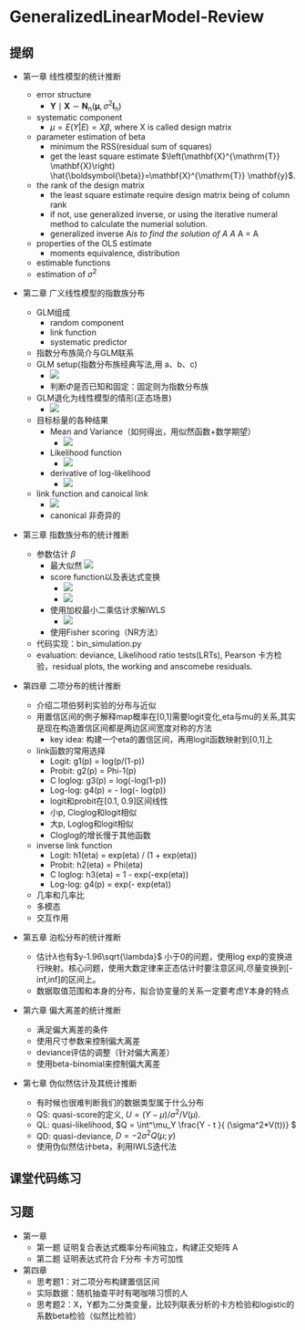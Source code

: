 # GeneralizedLinearModel-Review

## 提纲

- 第一章 线性模型的统计推断
  - error structure
    - $\boldsymbol{Y} \mid \mathbf{X} \sim \boldsymbol{N}_{\mathrm{n}}\left(\boldsymbol{\mu}, \sigma^{2} \boldsymbol{I}_{\mathrm{n}}\right)$
  - systematic component
    - $\mu = E(Y|E) = X \beta$, where X is called design matrix
  - parameter estimation of beta
    - minimum the RSS(residual sum of squares)
    - get the least square estimate $\left(\mathbf{X}^{\mathrm{T}} \mathbf{X}\right) \hat{\boldsymbol{\beta}}=\mathbf{X}^{\mathrm{T}} \mathbf{y}$.
  - the rank of the design matrix
    - the least square estimate require design matrix being of column rank
    - if not, use generalized inverse, or using the iterative numeral method to calculate the numerial solution.
    - generalized inverse A*is to find the solution of A A* A = A
  - properties of the OLS estimate
    - moments equivalence, distribution
  - estimable functions
  - estimation of $\sigma^2$
- 第二章 广义线性模型的指数族分布
  - GLM组成
    - random component
    - link function
    - systematic predictor
  - 指数分布族简介与GLM联系
  - GLM setup(指数分布族经典写法,用 a、b、c)
    - ![](figure/GLM_setup.png)
    - 判断$\Phi$是否已知和固定：固定则为指数分布族
  - GLM退化为线性模型的情形(正态场景)
    - ![](figure/Linear_Model_as_GLM.png)
  - 目标标量的各种结果
    - Mean and Variance（如何得出，用似然函数+数学期望）
      - ![](figure/Y_mean_variance.png)
    - Likelihood function
      - ![](figure/Y_likelihood.png)
    - derivative of log-likelihood
      - ![](figure/Y_der_log_likelihood.png)
  - link function and canoical link
    - ![](figure/canonical_link.png)
    - canonical 非奇异的
- 第三章 指数族分布的统计推断
  - 参数估计 $\beta$
    - 最大似然 ![](figure/max_likelihood_for_estimation.png)
    - score function以及表达式变换
      - ![](figure/3_score_function_and_transformation.png)
      - ![](figure/3_matrix_notation.png)
    - 使用加权最小二乘估计求解IWLS
      - ![](figure/3_IWLS.png)
    - 使用Fisher scoring（NR方法）
  - 代码实现：bin_simulation.py
  - evaluation: deviance, Likelihood ratio tests(LRTs), Pearson 卡方检验，residual plots, the working and anscomebe residuals.
- 第四章 二项分布的统计推断
  - 介绍二项伯努利实验的分布与近似
  - 用置信区间的例子解释map概率在[0,1]需要logit变化,eta与mu的关系,其实是现在构造置信区间都是两边区间宽度对称的方法
    - key idea: 构建一个eta的置信区间，再用logit函数映射到[0,1]上
  - link函数的常用选择
    - Logit: g1(p) = log(p/(1-p))
    - Probit: g2(p) = Phi-1(p)
    - C loglog: g3(p) = log(-log(1-p))
    - Log-log: g4(p) = - log(- log(p))
    - logit和probit在[0.1, 0.9]区间线性
    - 小p, Cloglog和logit相似
    - 大p, Loglog和logit相似
    - Cloglog的增长慢于其他函数
  - inverse link function
    - Logit: h1(eta) = exp(eta) / (1 + exp(eta))
    - Probit: h2(eta) = Phi(eta)
    - C loglog: h3(eta) = 1 - exp(-exp(eta))
    - Log-log: g4(p) = exp(- exp(eta))
  - 几率和几率比
  - 多模态
  - 交互作用

- 第五章 泊松分布的统计推断
  - 估计$\lambda$也有$y-1.96\sqrt{\lambda}$ 小于0的问题，使用log exp的变换进行映射。核心问题，使用大数定律来正态估计时要注意区间,尽量变换到[-inf,inf]的区间上。
  - 数据取值范围和本身的分布，拟合协变量的关系一定要考虑Y本身的特点

- 第六章 偏大离差的统计推断
  - 满足偏大离差的条件
  - 使用尺寸参数来控制偏大离差
  - deviance评估的调整（针对偏大离差）
  - 使用beta-binomial来控制偏大离差
- 第七章 伪似然估计及其统计推断
  - 有时候也很难判断我们的数据类型属于什么分布
  - QS: quasi-score的定义, $U = (Y- \mu)/\sigma^2 / V(\mu)$.
  - QL: quasi-likelihood, $Q = \int^\mu_Y \frac{Y - t }{ (\sigma^2*V(t))} $
  - QD: quasi-deviance, $D = - 2 \sigma^2 Q(\mu;y)$
  - 使用伪似然估计beta，利用IWLS迭代法

## 课堂代码练习

## 习题

- 第一章
  - 第一题 证明复合表达式概率分布间独立，构建正交矩阵 A
  - 第二题 证明表达式符合 F分布 卡方可加性
- 第四章
  - 思考题1：对二项分布构建置信区间
  - 实际数据：随机抽查平时有喝咖啡习惯的人
  - 思考题2：X，Y都为二分类变量，比较列联表分析的卡方检验和logistic的系数beta检验（似然比检验）
